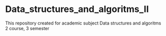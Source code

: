 # Data_structures_and_algoritms_II
This repository created for academic subject Data structures and algoritms 2 course, 3 semester
